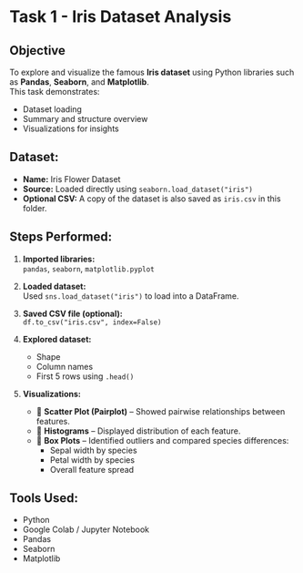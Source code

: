 # Task 1 - Iris Dataset Analysis

## Objective
To explore and visualize the famous **Iris dataset** using Python libraries such as **Pandas**, **Seaborn**, and **Matplotlib**.  
This task demonstrates:
- Dataset loading
- Summary and structure overview
- Visualizations for insights


## Dataset:
- **Name:** Iris Flower Dataset  
- **Source:** Loaded directly using `seaborn.load_dataset("iris")`  
- **Optional CSV:** A copy of the dataset is also saved as `iris.csv` in this folder.


## Steps Performed:

1. **Imported libraries:**  
   `pandas`, `seaborn`, `matplotlib.pyplot`

2. **Loaded dataset:**  
   Used `sns.load_dataset("iris")` to load into a DataFrame.

3. **Saved CSV file (optional):**  
   `df.to_csv("iris.csv", index=False)`

4. **Explored dataset:**  
   - Shape
   - Column names
   - First 5 rows using `.head()`

5. **Visualizations:**
   - 🔹 **Scatter Plot (Pairplot)** – Showed pairwise relationships between features.
   - 🔹 **Histograms** – Displayed distribution of each feature.
   - 🔹 **Box Plots** – Identified outliers and compared species differences:
     - Sepal width by species
     - Petal width by species
     - Overall feature spread

## Tools Used:
- Python
- Google Colab / Jupyter Notebook
- Pandas
- Seaborn
- Matplotlib

